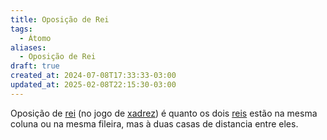 ```yaml
---
title: Oposição de Rei
tags:
  - Átomo
aliases:
  - Oposição de Rei
draft: true
created_at: 2024-07-08T17:33:33-03:00
updated_at: 2025-02-08T22:15:30-03:00
---
```


Oposição de [rei](Xadrez_Rei_xadrez.md) (no jogo de [xadrez](../../../08/06/atomo/Xadrez.md)) é quanto os dois [reis](Xadrez_Rei_xadrez.md) estão na mesma coluna ou na mesma fileira, mas à duas casas de distancia entre eles.